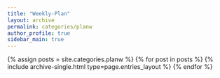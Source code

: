 ```yaml
---
title: "Weekly-Plan"
layout: archive
permalink: categories/planw
author_profile: true
sidebar_main: true
---
```



{% assign posts = site.categories.planw %}
{% for post in posts %} {% include archive-single.html type=page.entries_layout %} {% endfor %}
